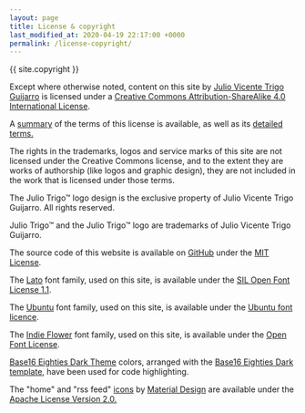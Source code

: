 ```yaml
---
layout: page
title: License & copyright
last_modified_at: 2020-04-19 22:17:00 +0000
permalink: /license-copyright/
---
```


{{ site.copyright }}

Except where otherwise noted, content on this site by <a href='http://juliotrigo.com/' property='https://creativecommons.org/ns#attributionName' rel='https://creativecommons.org/ns#attributionURL'>Julio Vicente Trigo Guijarro</a> is licensed under a <a href='https://creativecommons.org/licenses/by-sa/4.0/' rel='license'>Creative Commons Attribution-ShareAlike 4.0 International License</a>.

A <a href='https://creativecommons.org/licenses/by-sa/4.0/'>summary</a> of the terms of this license is available, as well as its <a href='https://creativecommons.org/licenses/by-sa/4.0/legalcode'>detailed terms.</a>

The rights in the trademarks, logos and service marks of this site are not licensed under the Creative Commons license, and to the extent they are works of authorship (like logos and graphic design), they are not included in the work that is licensed under those terms.

The Julio Trigo™ logo design is the exclusive property of Julio Vicente Trigo Guijarro. All rights reserved.

Julio Trigo™ and the Julio Trigo™ logo are trademarks of Julio Vicente Trigo Guijarro.

The source code of this website is available on <a href='https://github.com/juliotrigo/juliotrigo.github.io/blob/master/LICENSE'>GitHub</a> under the <a href='https://opensource.org/licenses/MIT'>MIT License</a>.

The <a href='https://www.latofonts.com/lato-free-fonts/'>Lato</a> font family, used on this site, is avail­able under the <a href='https://scripts.sil.org/cms/scripts/page.php?site_id=nrsi&id=OFL'>SIL Open Font License 1.1</a>.

The <a href='https://design.ubuntu.com/font/'>Ubuntu</a> font family, used on this site, is avail­able under the <a href='https://ubuntu.com/legal/font-licence'>Ubuntu font licence</a>.

The <a href='https://fonts.google.com/specimen/Indie+Flower'>Indie Flower</a> font family, used on this site, is avail­able under the <a href='https://scripts.sil.org/cms/scripts/page.php?site_id=nrsi&id=OFL_web'>Open Font License</a>.

<a href='https://github.com/tyre/base16-eighties-dark'>Base16 Eighties Dark Theme</a> colors,
arranged with the <a href='https://github.com/idleberg/base16-pygments'>Base16 Eighties Dark template</a>,
have been used for code highlighting.

The "home" and "rss feed" <a href='https://material.io/resources/icons/'>icons</a> by <a href='https://material.io'>Material Design</a> are available under the <a href='https://www.apache.org/licenses/LICENSE-2.0'>Apache License Version 2.0.
